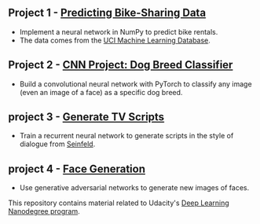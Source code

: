 
## Project 1 - [Predicting Bike-Sharing Data](https://github.com/akueisara/deep-learning-nanodegree-udacity/blob/master/project-bikesharing/Your_first_neural_network.ipynb)

- Implement a neural network in NumPy to predict bike rentals. 
- The data comes from the [UCI Machine Learning Database](https://archive.ics.uci.edu/ml/datasets/Bike+Sharing+Dataset).

## Project 2 - [CNN Project: Dog Breed Classifier](https://github.com/akueisara/deep-learning-nanodegree-udacity/blob/master/project-dog/dog_app.ipynb)

- Build a convolutional neural network with PyTorch to classify any image (even an image of a face) as a specific dog breed.

## project 3 - [Generate TV Scripts](https://github.com/akueisara/deep-learning-projects/blob/master/project-generate-tv-scripts/dlnd_tv_script_generation.ipynb)

- Train a recurrent neural network to generate scripts in the style of dialogue from [Seinfeld](https://www.kaggle.com/thec03u5/seinfeld-chronicles#scripts.csv).

## project 4 - [Face Generation](https://github.com/akueisara/deep-learning-projects/blob/master/project-face-generation/dlnd_face_generation.ipynb)

- Use generative adversarial networks to generate new images of faces.

This repository contains material related to Udacity's [Deep Learning Nanodegree program](https://www.udacity.com/course/deep-learning-nanodegree--nd101).

